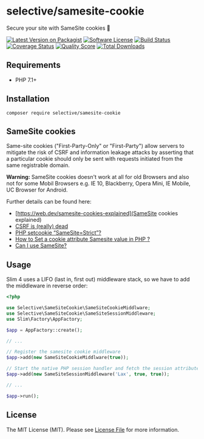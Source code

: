 # selective/samesite-cookie

Secure your site with SameSite cookies :cookie:

[![Latest Version on Packagist](https://img.shields.io/github/release/selective-php/samesite-cookie.svg?style=flat-square)](https://packagist.org/packages/selective/samesite-cookie)
[![Software License](https://img.shields.io/badge/license-MIT-brightgreen.svg?style=flat-square)](LICENSE.md)
[![Build Status](https://img.shields.io/travis/selective-php/samesite-cookie/master.svg?style=flat-square)](https://travis-ci.org/selective-php/samesite-cookie)
[![Coverage Status](https://img.shields.io/scrutinizer/coverage/g/selective-php/samesite-cookie.svg?style=flat-square)](https://scrutinizer-ci.com/g/selective-php/samesite-cookie/code-structure)
[![Quality Score](https://img.shields.io/scrutinizer/quality/g/selective-php/samesite-cookie.svg?style=flat-square)](https://scrutinizer-ci.com/g/selective-php/samesite-cookie/?branch=master)
[![Total Downloads](https://img.shields.io/packagist/dt/selective/samesite-cookie.svg?style=flat-square)](https://packagist.org/packages/selective/samesite-cookie/stats)

## Requirements

* PHP 7.1+

## Installation

```
composer require selective/samesite-cookie
```

## SameSite cookies

Same-site cookies ("First-Party-Only" or "First-Party") allow servers to mitigate 
the risk of CSRF and information leakage attacks by asserting that a particular 
cookie should only be sent with requests initiated from the same registrable domain.

**Warning:** SameSite cookies doesn't work at all for old Browsers and 
also not for some Mobil Browsers e.g. IE 10, Blackberry, Opera Mini, 
IE Mobile, UC Browser for Android.

Further details can be found here:

* [https://web.dev/samesite-cookies-explained](SameSite cookies explained)
* [CSRF is (really) dead](https://scotthelme.co.uk/csrf-is-really-dead/)
* [PHP setcookie “SameSite=Strict”?](https://stackoverflow.com/questions/39750906/php-setcookie-samesite-strict)
* [How to Set a cookie attribute Samesite value in PHP ?](https://www.tutorialshore.com/how-to-set-a-cookie-attribute-samesite-value-in-php/)
* [Can I use SameSite?](https://caniuse.com/#feat=same-site-cookie-attribute)

## Usage

Slim 4 uses a LIFO (last in, first out) middleware stack,
so we have to add the middleware in reverse order:

```php
<?php

use Selective\SameSiteCookie\SameSiteCookieMiddlware;
use Selective\SameSiteCookie\SameSiteSessionMiddleware;
use Slim\Factory\AppFactory;

$app = AppFactory::create();

// ...

// Register the samesite cookie middleware
$app->add(new SameSiteCookieMiddlware(true));

// Start the native PHP session handler and fetch the session attributes
$app->add(new SameSiteSessionMiddleware('Lax', true, true));

// ...

$app->run();
```

## License

The MIT License (MIT). Please see [License File](LICENSE) for more information.
